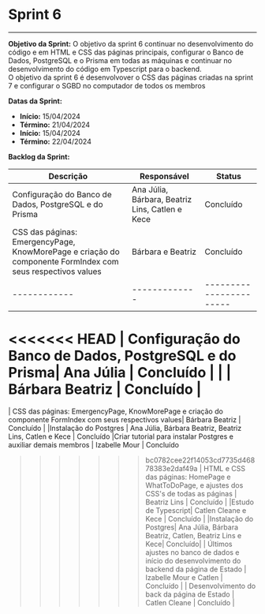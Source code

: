 # **Sprint 6**
<hr style="border: 0; height: 1px; background-color: #000000;">


**Objetivo da Sprint:**
O objetivo da sprint 6 continuar no desenvolvimento do código e  em HTML e CSS das páginas principais, configurar o Banco de Dados, PostgreSQL e o Prisma em todas as máquinas  e continuar no desenvolvimento do código em Typescript para o backend.  
O objetivo da sprint 6 é desenvolvover o CSS das páginas criadas na sprint 7 e configurar o SGBD no computador de todos os membros


**Datas da Sprint:**


- **Início:** 15/04/2024 
- **Término:** 21/04/2024 
- **Início:** 15/04/2024
- **Término:** 22/04/2024


**Backlog da Sprint:**


| Descrição | Responsável | Status |
|-----------|-------------|--------|
|Configuração do Banco de Dados, PostgreSQL e do Prisma| Ana Júlia, Bárbara, Beatriz Lins, Catlen e Kece | Concluído |
|CSS das páginas: EmergencyPage, KnowMorePage e criação do componente FormIndex com seus respectivos values| Bárbara e Beatriz | Concluído |
|------------|-------------|-----------------------|
<<<<<<< HEAD
|  Configuração do Banco de Dados, PostgreSQL e do Prisma| Ana Júlia | Concluído |
|  | Bárbara Beatriz | Concluído |
=======
| CSS das páginas: EmergencyPage, KnowMorePage e criação do componente FormIndex com seus respectivos values| Bárbara Beatriz | Concluído |
|Instalação do Postgres | Ana Júlia, Bárbara Beatriz, Beatriz Lins, Catlen e Kece | Concluído
|Criar tutorial para instalar Postgres e auxiliar demais membros | Izabelle Mour | Concluído
>>>>>>> bc0782cee22f14053cd7735d46878383e2daf49a
| HTML e CSS das páginas: HomePage e WhatToDoPage, e ajustes dos CSS's de todas as páginas  | Beatriz Lins | Concluído |
|Estudo de Typescript| Catlen Cleane e Kece  | Concluído |
|Instalação do Postgres| Ana Júlia, Bárbara Beatriz, Catlen, Beatriz Lins e Kece| Concluído|
| Últimos ajustes no banco de dados e início do desenvolvimento do backend da página de Estado | Izabelle Mour e Catlen | Concluído |
| Desenvolvimento do back da página de Estado  | Catlen Cleane | Concluído |




